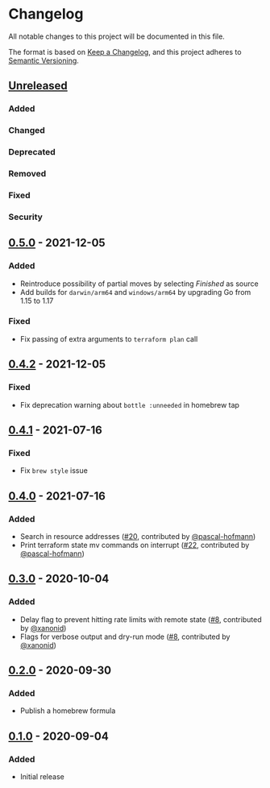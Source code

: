 # Changelog
All notable changes to this project will be documented in this file.

The format is based on [Keep a Changelog](https://keepachangelog.com/en/1.0.0/),
and this project adheres to [Semantic Versioning](https://semver.org/spec/v2.0.0.html).

## [Unreleased]
### Added
### Changed
### Deprecated
### Removed
### Fixed
### Security


## [0.5.0] - 2021-12-05
### Added
- Reintroduce possibility of partial moves by selecting _Finished_ as source
- Add builds for `darwin/arm64` and `windows/arm64` by upgrading Go from 1.15 to 1.17
### Fixed
- Fix passing of extra arguments to `terraform plan` call

## [0.4.2] - 2021-12-05
### Fixed
- Fix deprecation warning about `bottle :unneeded` in homebrew tap

## [0.4.1] - 2021-07-16
### Fixed
- Fix `brew style` issue

## [0.4.0] - 2021-07-16
### Added
- Search in resource addresses ([#20](https://github.com/mbode/terraform-state-mover/pull/20), contributed by [@pascal-hofmann](https://github.com/pascal-hofmann))
- Print terraform state mv commands on interrupt ([#22](https://github.com/mbode/terraform-state-mover/pull/22), contributed by [@pascal-hofmann](https://github.com/pascal-hofmann))

## [0.3.0] - 2020-10-04
### Added
- Delay flag to prevent hitting rate limits with remote state ([#8](https://github.com/mbode/terraform-state-mover/pull/8), contributed by [@xanonid](https://github.com/xanonid))
- Flags for verbose output and dry-run mode ([#8](https://github.com/mbode/terraform-state-mover/pull/8), contributed by [@xanonid](https://github.com/xanonid))

## [0.2.0] - 2020-09-30
### Added
- Publish a homebrew formula

## [0.1.0] - 2020-09-04
### Added
- Initial release

[Unreleased]: https://github.com/mbode/terraform-state-mover/compare/0.5.0...HEAD
[0.5.0]: https://github.com/mbode/terraform-state-mover/compare/0.4.2...0.5.0
[0.4.2]: https://github.com/mbode/terraform-state-mover/compare/0.4.1...0.4.2
[0.4.1]: https://github.com/mbode/terraform-state-mover/compare/0.4.0...0.4.1
[0.4.0]: https://github.com/mbode/terraform-state-mover/compare/0.3.0...0.4.0
[0.3.0]: https://github.com/mbode/terraform-state-mover/compare/0.2.0...0.3.0
[0.2.0]: https://github.com/mbode/terraform-state-mover/compare/0.1.0...0.2.0
[0.1.0]: https://github.com/mbode/terraform-state-mover/releases/tag/0.1.0